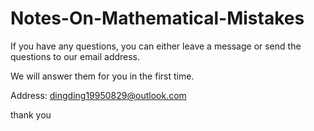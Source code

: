 # Notes-On-Mathematical-Mistakes

If you have any questions, you can either leave a message or send the questions to our email address.

We will answer them for you in the first time.

Address: [dingding19950829@outlook.com](mailto:dingding19950829@outlook.com)

thank you

